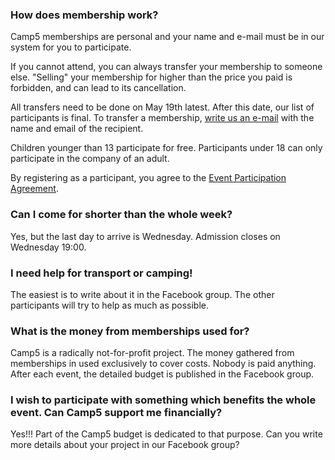 ### How does membership work?

Camp5 memberships are personal and your name and e-mail must be in our system for you to participate.

If you cannot attend, you can always transfer your membership to someone else. "Selling" your membership for higher than the price you paid is forbidden, and can lead to its cancellation.

All transfers need to be done on May 19th latest. After this date, our list of participants is final. To transfer a membership, [write us an e-mail](mailto:camp5gathering@gmail.com) with the name and email of the recipient.

Children younger than 13 participate for free. Participants under 18 can only participate in the company of an adult.

By registering as a participant, you agree to the <a href="http://bit.ly/camp5-epa" target="_blank">Event Participation Agreement</a>. 


### Can I come for shorter than the whole week?

Yes, but the last day to arrive is Wednesday. Admission closes on Wednesday 19:00.


### I need help for transport or camping!

The easiest is to write about it in the Facebook group. The other participants will try to help as much as possible.


### What is the money from memberships used for?

Camp5 is a radically not-for-profit project. The money gathered from memberships in used exclusively to cover costs. Nobody is paid anything. After each event, the detailed budget is published in the Facebook group.


### I wish to participate with something which benefits the whole event. Can Camp5 support me financially?

Yes!!! Part of the Camp5 budget is dedicated to that purpose. Can you write more details about your project in our Facebook group?